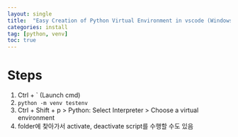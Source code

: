 ```yaml
---
layout: single
title:  "Easy Creation of Python Virtual Environment in vscode (Windows)"
categories: install
tag: [python, venv]
toc: true
---
```


# Steps

1. Ctrl + ` (Launch cmd)
2. ```python -m venv testenv```
3. Ctrl + Shift + p > Python: Select Interpreter > Choose a virtual environment
4. folder에 찾아가서 activate, deactivate script를 수행할 수도 있음